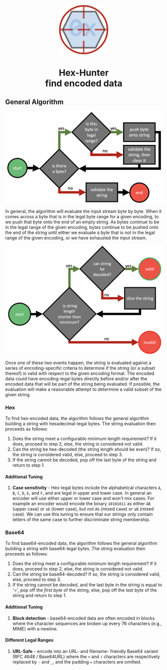 <div align="center">
  <p>
    <img alt="HexHunter Logo" src="https://raw.githubusercontent.com/scholarsmate/Hex-Hunter/main/images/HexHunter-Logo.png" width=160>
    <h1>Hex-Hunter<br/>find encoded data</h1>
  </p>
</div>

## General Algorithm

<img alt="HexHunter General Algorithm Flow" src="https://raw.githubusercontent.com/scholarsmate/Hex-Hunter/main/images/HexHunter-GeneralFlow.png" width=800>

In general, the algorithm will evaluate the input stream byte by byte.  When it comes across a byte that is in the legal
byte range for a given encoding, to we push that byte onto the end of an empty string.  As bytes continue to be in the
legal range of the given encoding, bytes continue to be pushed onto the end of the string until either we evaluate a
byte that is not in the legal range of the given encoding, or we have exhausted the input stream.

<img alt="HexHunter General Validation Flow" src="https://raw.githubusercontent.com/scholarsmate/Hex-Hunter/main/images/HexHunter-GeneralValidation.png" width=800>

Once one of these two events happen, the string is evaluated against a series of encoding-specific criteria to determine
if the string (or a subset thereof) is valid with respect to the given encoding format.  The encoded data could have
encoding-legal bytes directly before and/or after the encoded data that will be part of the string being evaluated.  If
possible, the evaluation will make a reasonable attempt to determine a valid subset of the given string.

### Hex

To find hex-encoded data, the algorithm follows the general algorithm building a string with hexadecimal-legal bytes.
The string evaluation then proceeds as follows:

1. Does the string meet a configurable minimum length requirement?  If it does, proceed to step 2, else, the string is
considered not valid.
2. Can the string be hex-decoded (the string length should be even)?  If so, the string is considered valid, else,
proceed to step 3.
3. If the string cannot be decoded, pop off the last byte of the string and return to step 1.

#### Additional Tuning

1. **Case sensitivity** - Hex-legal bytes include the alphabetical characters `A`, `B`, `C`, `D`, `E`, and `F`, and are
legal in upper and lower case.  In general an encoder will use either upper or lower case and won't mix cases.  For
example an encoder would encode the binary `10101011` as either `AB` (upper case) or `ab` (lower case), but not `Ab`
(mixed case) or `aB` (mixed case).  We can use this tuning to ensure that our strings only contain letters of the same
case to further discriminate string membership.

### Base64

To find base64-encoded data, the algorithm follows the general algorithm building a string with base64-legal bytes.
The string evaluation then proceeds as follows:

1. Does the string meet a configurable minimum length requirement?  If it does, proceed to step 2, else, the string is
considered not valid.
2. Can the string be base64-decoded?  If so, the string is considered valid, else, proceed to step 3.
3. If the string cannot be decoded, and the last byte in the string is equal to '=', pop off the _first byte_ of the
string, else, pop off the _last byte_ of the string and return to step 1.

#### Additional Tuning

1. **Block detection** - base64-encoded data are often encoded in blocks where the character sequences are broken up
every 76 characters (e.g., MIME) with a newline.

#### Different Legal Ranges

1. **URL-Safe** - encode into an URL- and filename- friendly Base64 variant (RFC 4648 / Base64URL) where the `+` and `/`
characters are respectively replaced by `-` and `_`, and the padding `=` characters are omitted.
